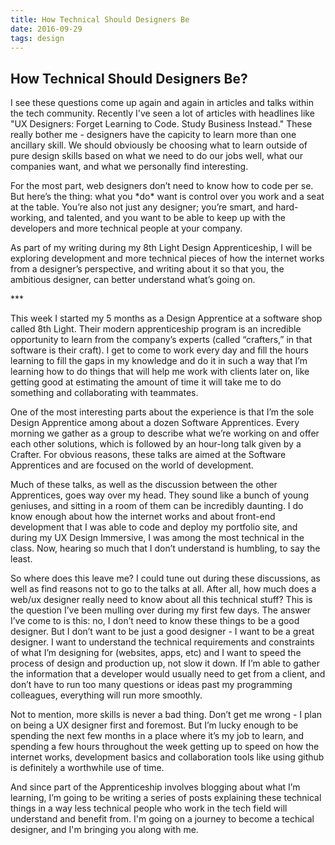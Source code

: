 ```yaml
---
title: How Technical Should Designers Be
date: 2016-09-29
tags: design
---
```


<section class="article-container">
<h1>How Technical Should Designers Be?</h1>

<p>I see these questions come up again and again in articles and talks within the tech community. Recently I've seen a lot of articles with headlines like "UX Designers: Forget Learning to Code. Study Business Instead." These really bother me - designers have the capicity to learn more than one ancillary skill. We should obviously be choosing what to learn outside of pure design skills based on what we need to do our jobs well, what our companies want, and what we personally find interesting.</p>

<p>For the most part, web designers don’t need to know how to code per se. But here’s the thing: what you *do* want is control over you work and a seat at the table. You’re also not just any designer; you’re smart, and hard-working, and talented, and you want to be able to keep up with the developers and more technical people at your company.</p>

<p>As part of my writing during my 8th Light Design Apprenticeship, I will be exploring development and more technical pieces of how the internet works from a designer’s perspective, and writing about it so that you, the ambitious designer, can better understand what’s going on.</p>

<p>***</p>

<p>This week I started my 5 months as a Design Apprentice at a software shop called 8th Light. Their modern apprenticeship program is an incredible opportunity to learn from the company’s experts (called “crafters,” in that software is their craft). I get to come to work every day and fill the hours learning to fill the gaps in my knowledge and do it in such a way that I’m learning how to do things that will help me work with clients later on, like getting good at estimating the amount of time it will take me to do something and collaborating with teammates.</p>

<p>One of the most interesting parts about the experience is that I’m the sole Design Apprentice among about a dozen Software Apprentices. Every morning we gather as a group to describe what we’re working on and offer each other solutions, which is followed by an hour-long talk given by a Crafter. For obvious reasons, these talks are aimed at the Software Apprentices and are focused on the world of development.</p>

<p>Much of these talks, as well as the discussion between the other Apprentices, goes way over my head. They sound like a bunch of young geniuses, and sitting in a room of them can be incredibly daunting. I do know enough about how the internet works and about front-end development that I was able to code and deploy my portfolio site, and during my UX Design Immersive, I was among the most technical in the class. Now, hearing so much that I don’t understand is humbling, to say the least.</p>

<p>So where does this leave me? I could tune out during these discussions, as well as find reasons not to go to the talks at all. After all, how much does a web/ux designer really need to know about all this technical stuff? This is the question I’ve been mulling over during my first few days.   The answer I’ve come to is this: no, I don’t need to know these things to be a good designer. But I don’t want to be just a good designer - I want to be a great designer. I want to understand the technical requirements and constraints of what I’m designing for (websites, apps, etc) and I want to speed the process of design and production up, not slow it down. If I’m able to gather the information that a developer would usually need to get from a client, and don’t have to run too many questions or ideas past my programming colleagues, everything will run more smoothly.</p>

<p>Not to mention, more skills is never a bad thing. Don’t get me wrong - I plan on being a UX designer first and foremost. But I’m lucky enough to be spending the next few months in a place where it’s my job to learn, and spending a few hours throughout the week getting up to speed on how the internet works, development basics and collaboration tools like using github is definitely a worthwhile use of time.</p>

<p>And since part of the Apprenticeship involves blogging about what I’m learning, I’m going to be writing a series of posts explaining these technical things in a way less technical people who work in the tech field will understand and benefit from. I'm going on a journey to become a techical designer, and I'm bringing you along with me.</p>

</section>